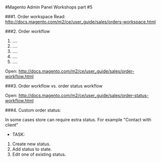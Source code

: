 #Magento Admin Panel Workshops part #5

###1. Order workspace
Read: http://docs.magento.com/m2/ce/user_guide/sales/orders-workspace.html

###2. Order workflow

1. ....
2. .... 
3. ....
4. ....
5. ....

Open: http://docs.magento.com/m2/ce/user_guide/sales/order-workflow.html

###3. Order workflow vs. order status workflow

Open: http://docs.magento.com/m2/ce/user_guide/sales/order-status-workflow.html

###4. Custom order status:

In some cases store can require extra status. 
For example "Contact with client"

* TASK:
1. Create new status.
2. Add status to state.
3. Edit one of existing status.





